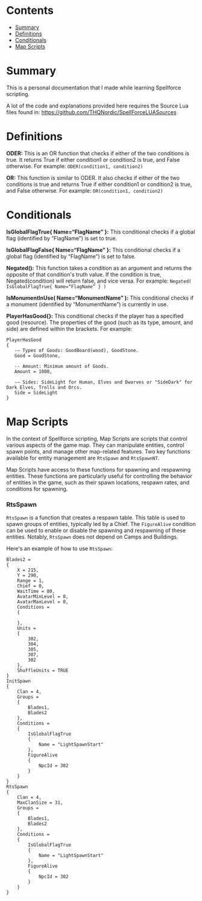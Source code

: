 # Contents

- [Summary](#summary)
- [Definitions](#definitions)
- [Conditionals](#conditionals)
- [Map Scripts](#map-scripts)

# Summary
This is a personal documentation that I made while learning Spellforce scripting.

A lot of the code and explanations provided here requires the Source Lua files found in: https://github.com/THQNordic/SpellForceLUASources

# Definitions
**ODER:** This is an OR function that checks if either of the two conditions is true. It returns True if either condition1 or condition2 is true, and False otherwise. 
For example: `ODER(condition1, condition2)`

**OR:** This function is similar to ODER. It also checks if either of the two conditions is true and returns True if either condition1 or condition2 is true, and False otherwise.
For example: `OR(condition1, condition2)`



# Conditionals
**IsGlobalFlagTrue{ Name=“FlagName” }:** This conditional checks if a global flag (identified by “FlagName”) is set to true.

**IsGlobalFlagFalse{ Name=“FlagName” }:** This conditional checks if a global flag (identified by “FlagName”) is set to false.

**Negated():** This function takes a condition as an argument and returns the opposite of that condition's truth value. If the condition is true, Negated(condition) will return false, and vice versa. 
For example: `Negated( IsGlobalFlagTrue{ Name=“FlagName” } )`

**IsMonumentInUse( Name=“MonumentName” ):** This conditional checks if a monument (identified by “MonumentName”) is currently in use.

**PlayerHasGood{}:** This conditional checks if the player has a specified good (resource). The properties of the good (such as its type, amount, and side) are defined within the brackets.
For example:
```
PlayerHasGood
{
   -– Types of Goods: GoodBoard(wood), GoodStone.
   Good = GoodStone,

   -- Amount: Minimum amount of Goods.
   Amount = 1000,

   -– Sides: SideLight for Human, Elves and Dwarves or "SideDark" for Dark Elves, Trolls and Orcs. 
   Side = SideLight
}
```

# Map Scripts
In the context of Spellforce scripting, Map Scripts are scripts that control various aspects of the game map. They can manipulate entities, control spawn points, and manage other map-related features. Two key functions available for entity management are `RtsSpawn` and `RtsSpawnNT`.

Map Scripts have access to these functions for spawning and respawning entities. These functions are particularly useful for controlling the behavior of entities in the game, such as their spawn locations, respawn rates, and conditions for spawning.
### RtsSpawn
`RtsSpawn` is a function that creates a respawn table. This table is used to spawn groups of entities, typically led by a Chief. The `FigureAlive` condition can be used to enable or disable the spawning and respawning of these entities. Notably, `RtsSpawn` does not depend on Camps and Buildings.

Here's an example of how to use `RtsSpawn`:
```
Blades2 = 
{
    X = 215,
    Y = 290,
    Range = 1,
    Chief = 0,
    WaitTime = 80,
    AvatarMinLevel = 0,
    AvatarMaxLevel = 0,
    Conditions = 
    {
        
    },
    Units = 
    {
        302,
        304,
        305,
        307,
        302 
    },
    ShuffleUnits = TRUE 
}
InitSpawn
{
    Clan = 4,
    Groups = 
    {
        Blades1,
        Blades2 
    },
    Conditions = 
    {
        IsGlobalFlagTrue
        {
            Name = "LightSpawnStart"
        },
        FigureAlive
        {
            NpcId = 302
        } 
    } 
}
RtsSpawn
{
    Clan = 4,
    MaxClanSize = 31,
    Groups = 
    {
        Blades1,
        Blades2 
    },
    Conditions = 
    {
        IsGlobalFlagTrue
        {
            Name = "LightSpawnStart"
        },
        FigureAlive
        {
            NpcId = 302
        } 
    } 
}
```

